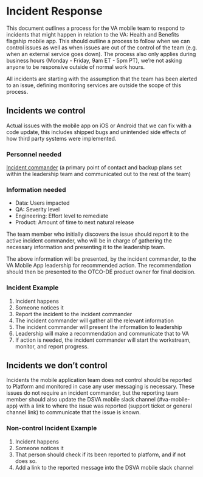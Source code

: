 # Incident Response

This document outlines a process for the VA mobile team to respond to incidents that might happen in relation to the VA: Health and Benefits flagship mobile app. This should outline a process to follow when we can control issues as well as when issues are out of the control of the team (e.g. when an external service goes down). The process also only applies during business hours (Monday - Friday, 9am ET - 5pm PT), we’re not asking anyone to be responsive outside of normal work hours.

All incidents are starting with the assumption that the team has been alerted to an issue, defining monitoring services are outside the scope of this process.

## Incidents we control

Actual issues with the mobile app on iOS or Android that we can fix with a code update, this includes shipped bugs and unintended side effects of how third party systems were implemented.

### Personnel needed

[Incident commander](https://www.atlassian.com/incident-management/incident-response/incident-commander) (a primary point of contact and backup plans set within the leadership team and communicated out to the rest of the team)

### Information needed

- Data: Users impacted
- QA: Severity level
- Engineering: Effort level to remediate
- Product: Amount of time to next natural release

The team member who initially discovers the issue should report it to the active incident commander, who will be in charge of gathering the necessary information and presenting it to the leadership team.

The above information will be presented, by the incident commander, to the VA Mobile App leadership for recommended action. The recommendation should then be presented to the OTCO-DE product owner for final decision.

### Incident Example

1. Incident happens
2. Someone notices it
3. Report the incident to the incident commander
4. The incident commander will gather all the relevant information
5. The incident commander will present the information to leadership
6. Leadership will make a recommendation and communicate that to VA
7. If action is needed, the incident commander will start the workstream, monitor, and report progress.

## Incidents we don’t control

Incidents the mobile application team does not control should be reported to Platform and monitored in case any user messaging is necessary. These issues do not require an incident commander, but the reporting team member should also update the DSVA mobile slack channel (#va-mobile-app) with a link to where the issue was reported (support ticket or general channel link) to communicate that the issue is known.

### Non-control Incident Example

1. Incident happens
2. Someone notices it
3. That person should check if its been reported to platform, and if not does so.
4. Add a link to the reported message into the DSVA mobile slack channel
